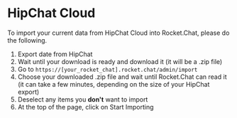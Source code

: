 # HipChat Cloud

To import your current data from HipChat Cloud into Rocket.Chat, please do the following.

1. Export date from HipChat
2. Wait until your download is ready and download it (it will be a .zip file)
3. Go to `https://[your_rocket_chat].rocket.chat/admin/import`
4. Choose your downloaded .zip file and wait until Rocket.Chat can read it (it can take a few minutes, depending on the size of your HipChat export)
5. Deselect any items you **don't** want to import
6. At the top of the page, click on Start Importing
